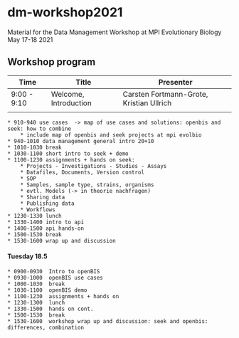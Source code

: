 # dm-workshop2021
Material for the Data Management Workshop at MPI Evolutionary Biology May 17-18 2021

## Workshop program
| Time | Title | Presenter |
|------|-------|----------|
| 9:00 - 9:10 |  Welcome, Introduction | Carsten Fortmann-Grote, Kristian Ullrich |
| | | |


    * 910-940 use cases  -> map of use cases and solutions: openbis and seek: how to combine
        * include map of openbis and seek projects at mpi evolbio
    * 940-1010 data management general intro 20+10
    * 1010-1030 break
    * 1030-1100 short intro to seek + demo
    * 1100-1230 assignments + hands on seek:
        * Projects - Investigations - Studies - Assays
        * Datafiles, Documents, Version control
        * SOP
        * Samples, sample type, strains, organisms
        * evtl. Models (-> in theorie nachfragen)
        * Sharing data
        * Publishing data
        * Workflows
    * 1230-1330 lunch 
    * 1330-1400 intro to api
    * 1400-1500 api hands-on
    * 1500-1530 break
    * 1530-1600 wrap up and discussion
    
#### Tuesday 18.5
    * 0900-0930  Intro to openBIS
    * 0930-1000  openBIS use cases
    * 1000-1030  break
    * 1030-1100  openBIS demo 
    * 1100-1230  assignments + hands on
    * 1230-1300  lunch
    * 1330-1500  hands on cont.
    * 1500-1530  break
    * 1530-1600  workshop wrap up and discussion: seek and openbis: differences, combination
